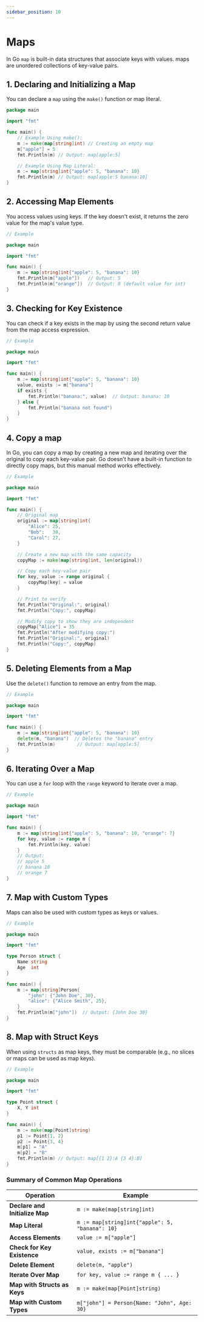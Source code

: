 ```yaml
---
sidebar_position: 10
---
```


# Maps

In Go `map` is built-in data structures that associate keys with values. maps are unordered collections of key-value pairs.

## 1. Declaring and Initializing a Map

You can declare a `map` using the `make()` function or map literal.

```go
package main

import "fmt"

func main() {
    // Example Using make():
    m := make(map[string]int) // Creating an empty map
    m["apple"] = 5
    fmt.Println(m) // Output: map[apple:5]

    // Example Using Map Literal:
    m := map[string]int{"apple": 5, "banana": 10}
    fmt.Println(m) // Output: map[apple:5 banana:10]
}
```

## 2. Accessing Map Elements

You access values using keys. If the key doesn't exist, it returns the zero value for the map's value type.

```go
// Example

package main

import "fmt"

func main() {
    m := map[string]int{"apple": 5, "banana": 10}
    fmt.Println(m["apple"])   // Output: 5
    fmt.Println(m["orange"])  // Output: 0 (default value for int)
}
```

## 3. Checking for Key Existence

You can check if a key exists in the map by using the second return value from the map access expression.

```go
// Example

package main

import "fmt"

func main() {
    m := map[string]int{"apple": 5, "banana": 10}
    value, exists := m["banana"]
    if exists {
        fmt.Println("banana:", value)  // Output: banana: 10
    } else {
        fmt.Println("banana not found")
    }
}
```

## 4. Copy a map

In Go, you can copy a map by creating a new map and iterating over the original to copy each key-value pair. Go doesn't have a built-in function to directly copy maps, but this manual method works effectively.

```go
// Example

package main

import "fmt"

func main() {
    // Original map
    original := map[string]int{
        "Alice": 25,
        "Bob":   30,
        "Carol": 27,
    }

    // Create a new map with the same capacity
    copyMap := make(map[string]int, len(original))

    // Copy each key-value pair
    for key, value := range original {
        copyMap[key] = value
    }

    // Print to verify
    fmt.Println("Original:", original)
    fmt.Println("Copy:", copyMap)

    // Modify copy to show they are independent
    copyMap["Alice"] = 35
    fmt.Println("After modifying copy:")
    fmt.Println("Original:", original)
    fmt.Println("Copy:", copyMap)
}
```

## 5. Deleting Elements from a Map

Use the `delete()` function to remove an entry from the map.

```go
// Example

package main

import "fmt"

func main() {
    m := map[string]int{"apple": 5, "banana": 10}
    delete(m, "banana")  // Deletes the "banana" entry
    fmt.Println(m)        // Output: map[apple:5]
}
```

## 6. Iterating Over a Map

You can use a `for` loop with the `range` keyword to iterate over a map.

```go
// Example

package main

import "fmt"

func main() {
    m := map[string]int{"apple": 5, "banana": 10, "orange": 7}
    for key, value := range m {
        fmt.Println(key, value)
    }
    // Output:
    // apple 5
    // banana 10
    // orange 7
}
```

## 7. Map with Custom Types

Maps can also be used with custom types as keys or values.

```go
// Example

package main

import "fmt"

type Person struct {
    Name string
    Age  int
}

func main() {
    m := map[string]Person{
        "john": {"John Doe", 30},
        "alice": {"Alice Smith", 25},
    }
    fmt.Println(m["john"])  // Output: {John Doe 30}
}
```

## 8. Map with Struct Keys

When using `structs` as map keys, they must be comparable (e.g., no slices or maps can be used as map keys).

```go
// Example

package main

import "fmt"

type Point struct {
    X, Y int
}

func main() {
    m := make(map[Point]string)
    p1 := Point{1, 2}
    p2 := Point{3, 4}
    m[p1] = "A"
    m[p2] = "B"
    fmt.Println(m) // Output: map[{1 2}:A {3 4}:B]
}
```

### Summary of Common Map Operations

| Operation                      | Example                                         |
| ------------------------------ | ----------------------------------------------- |
| **Declare and Initialize Map** | `m := make(map[string]int)`                     |
| **Map Literal**                | `m := map[string]int{"apple": 5, "banana": 10}` |
| **Access Elements**            | `value := m["apple"]`                           |
| **Check for Key Existence**    | `value, exists := m["banana"]`                  |
| **Delete Element**             | `delete(m, "apple")`                            |
| **Iterate Over Map**           | `for key, value := range m { ... }`             |
| **Map with Structs as Keys**   | `m := make(map[Point]string)`                   |
| **Map with Custom Types**      | `m["john"] = Person{Name: "John", Age: 30}`     |
